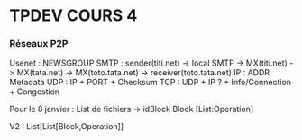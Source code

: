 # TPDEV COURS 4

### Réseaux P2P

Usenet : NEWSGROUP
SMTP : sender(titi.net) -> local SMTP -> MX(titi.net) -> MX(tata.net) -> MX(toto.tata.net) -> receiver(toto.tata.net)
IP : ADDR Metadata
UDP : IP + PORT + Checksum
TCP : UDP + IP ? + Info/Connection + Congestion

Pour le 8 janvier :
List de fichiers -> idBlock Block [List:Operation]

V2 : List[List[Block,Operation]]
